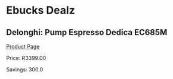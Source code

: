 
# Ebucks Dealz
## Delonghi: Pump Espresso Dedica EC685M
[Product Page](https://www.ebucks.com/web/shop/productSelected.do?prodId=1158924720&catId=1157555110)

Price: R3399.00

Savings: 300.0


	